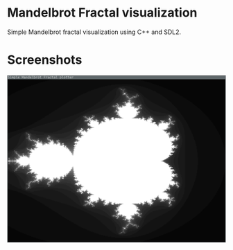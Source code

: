 # Mandelbrot Fractal visualization
Simple Mandelbrot fractal visualization using C++ and SDL2.

# Screenshots
![trivial.cpp](./screenshots/simple.png?raw=true "`trivial.cpp`")
